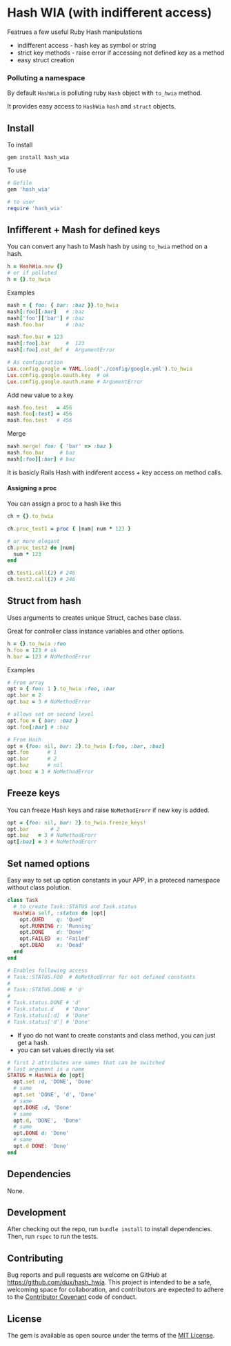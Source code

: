 # Hash WIA (with indifferent access)

Featrues a few useful Ruby Hash manipulations

* indifferent access - hash key as symbol or string
* strict key methods - raise error if accessing not defined key as a method
* easy struct creation

### Polluting a namespace

By default `HashWia` is polluting ruby `Hash` object with `to_hwia` method.

It provides easy access to `HashWia` `hash` and `struct` objects.

## Install

To install

`gem install hash_wia`

To use

```ruby
# Gefile
gem 'hash_wia'

# to user
require 'hash_wia'
```

## Infifferent + Mash for defined keys

You can convert any hash to Mash hash by using `to_hwia` method on a hash.

```ruby
h = HashWia.new {}
# or if polluted
h = {}.to_hwia
```

Examples

```ruby
mash = { foo: { bar: :baz }}.to_hwia
mash[:foo][:bar]   # :baz
mash['foo']['bar'] # :baz
mash.foo.bar       # :baz

mash.foo.bar = 123
mash[:foo].bar     #  123
mash[:foo].not_def #  ArgumentError

# As configuration
Lux.config.google = YAML.load('./config/google.yml').to_hwia
Lux.config.google.oauth.key  # ok
Lux.config.google.oauth.name # ArgumentError
```

Add new value to a key

```ruby
mash.foo.test   = 456
mash.foo[:test] = 456
mash.foo.test   # 456
```

Merge

```ruby
mash.merge! foo: { 'bar' => :baz }
mash.foo.bar     # baz
mash[:foo][:bar] # baz
```

It is basicly Rails Hash with indiferent access + key access on method calls.

#### Assigning a proc

You can assign a proc to a hash like this

```ruby
ch = {}.to_hwia

ch.proc_test1 = proc { |num| num * 123 }

# or more elegant
ch.proc_test2 do |num|
  num * 123
end

ch.test1.call(2) # 246
ch.test2.call(2) # 246
```

## Struct from hash

Uses arguments to creates unique Struct, caches base class.

Great for controller class instance variables and other options.

```ruby
h = {}.to_hwia :foo
h.foo = 123 # ok
h.bar = 123 # NoMethodError
```

Examples

```ruby
# From array
opt = { foo: 1 }.to_hwia :foo, :bar
opt.bar = 2
opt.baz = 3 # NoMethodError

# allows set on second level
opt.foo = { bar: :baz }
opt.foo[:bar] # :baz

# From Hash
opt = {foo: nil, bar: 2}.to_hwia [:foo, :bar, :baz]
opt.foo      # 1
opt.bar      # 2
opt.baz      # nil
opt.booz = 3 # NoMethodError
```

## Freeze keys

You can freeze Hash keys and raise `NoMethodErorr` if new key is added.

```ruby
opt = {foo: nil, bar: 2}.to_hwia.freeze_keys!
opt.bar       # 2
opt.baz   = 3 # NoMethodErorr
opt[:baz] = 3 # NoMethodErorr
```

## Set named options

Easy way to set up option constants in your APP, in a proteced namespace without class polution.

```ruby
class Task
  # to create Task::STATUS and Task.status
  HashWia self, :status do |opt|
    opt.QUED    q: 'Qued'
    opt.RUNNING r: 'Running'
    opt.DONE    d: 'Done'
    opt.FAILED  e: 'Failed'
    opt.DEAD    x: 'Dead'
  end
end

# Enables following access
# Task::STATUS.FOO  # NoMethodError for not defined constants
#
# Task::STATUS.DONE # 'd'
#
# Task.status.DONE # 'd'
# Task.status.d    # 'Done'
# Task.status[:d]  # 'Done'
# Task.status['d'] # 'Done'
```

* If yoo do not want to create constants and class method, you can just get a hash.
* you can set values directly via set

```ruby
# first 2 attributes are names that can be switched
# last argument is a name
STATUS = HashWia do |opt|
  opt.set :d, 'DONE', 'Done'
  # same
  opt.set 'DONE', 'd', 'Done'
  # same
  opt.DONE :d, 'Done'
  # same
  opt.d, 'DONE',  'Done'
  # same
  opt.DONE d: 'Done'
  # same
  opt.d DONE: 'Done'
end
```

## Dependencies

None.

## Development

After checking out the repo, run `bundle install` to install dependencies. Then, run `rspec` to run the tests.

## Contributing

Bug reports and pull requests are welcome on GitHub at https://github.com/dux/hash_hwia.
This project is intended to be a safe, welcoming space for collaboration, and contributors are expected to adhere to the
[Contributor Covenant](http://contributor-covenant.org) code of conduct.

## License

The gem is available as open source under the terms of the [MIT License](https://opensource.org/licenses/MIT).
